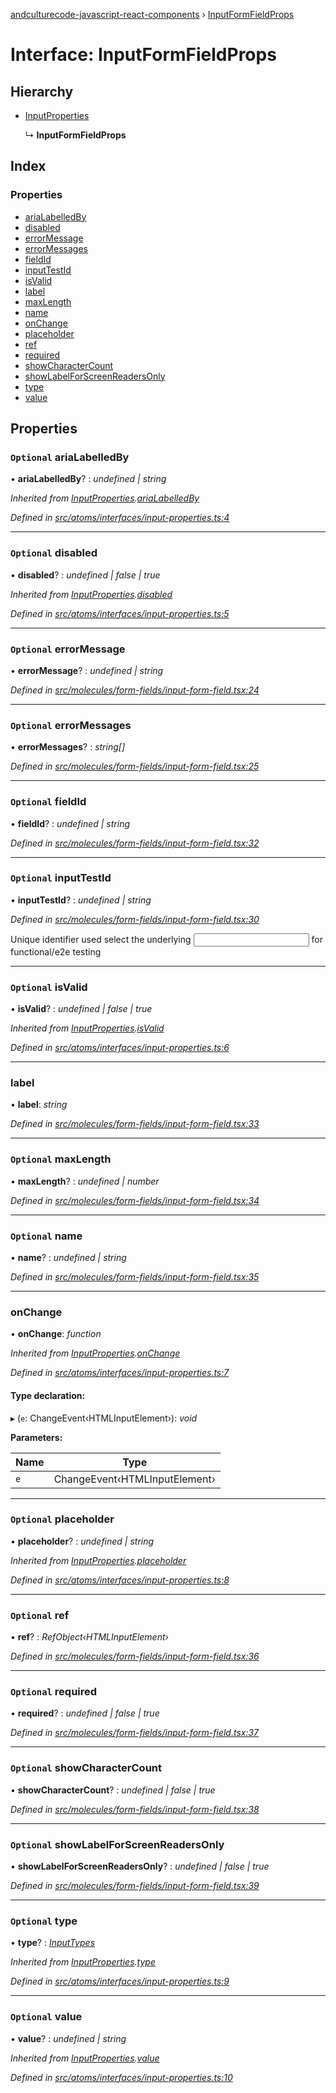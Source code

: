 [andculturecode-javascript-react-components](../README.md) › [InputFormFieldProps](inputformfieldprops.md)

# Interface: InputFormFieldProps

## Hierarchy

* [InputProperties](inputproperties.md)

  ↳ **InputFormFieldProps**

## Index

### Properties

* [ariaLabelledBy](inputformfieldprops.md#optional-arialabelledby)
* [disabled](inputformfieldprops.md#optional-disabled)
* [errorMessage](inputformfieldprops.md#optional-errormessage)
* [errorMessages](inputformfieldprops.md#optional-errormessages)
* [fieldId](inputformfieldprops.md#optional-fieldid)
* [inputTestId](inputformfieldprops.md#optional-inputtestid)
* [isValid](inputformfieldprops.md#optional-isvalid)
* [label](inputformfieldprops.md#label)
* [maxLength](inputformfieldprops.md#optional-maxlength)
* [name](inputformfieldprops.md#optional-name)
* [onChange](inputformfieldprops.md#onchange)
* [placeholder](inputformfieldprops.md#optional-placeholder)
* [ref](inputformfieldprops.md#optional-ref)
* [required](inputformfieldprops.md#optional-required)
* [showCharacterCount](inputformfieldprops.md#optional-showcharactercount)
* [showLabelForScreenReadersOnly](inputformfieldprops.md#optional-showlabelforscreenreadersonly)
* [type](inputformfieldprops.md#optional-type)
* [value](inputformfieldprops.md#optional-value)

## Properties

### `Optional` ariaLabelledBy

• **ariaLabelledBy**? : *undefined | string*

*Inherited from [InputProperties](inputproperties.md).[ariaLabelledBy](inputproperties.md#optional-arialabelledby)*

*Defined in [src/atoms/interfaces/input-properties.ts:4](https://github.com/AndcultureCode/AndcultureCode.JavaScript.React.Components/blob/85bf079/src/atoms/interfaces/input-properties.ts#L4)*

___

### `Optional` disabled

• **disabled**? : *undefined | false | true*

*Inherited from [InputProperties](inputproperties.md).[disabled](inputproperties.md#optional-disabled)*

*Defined in [src/atoms/interfaces/input-properties.ts:5](https://github.com/AndcultureCode/AndcultureCode.JavaScript.React.Components/blob/85bf079/src/atoms/interfaces/input-properties.ts#L5)*

___

### `Optional` errorMessage

• **errorMessage**? : *undefined | string*

*Defined in [src/molecules/form-fields/input-form-field.tsx:24](https://github.com/AndcultureCode/AndcultureCode.JavaScript.React.Components/blob/85bf079/src/molecules/form-fields/input-form-field.tsx#L24)*

___

### `Optional` errorMessages

• **errorMessages**? : *string[]*

*Defined in [src/molecules/form-fields/input-form-field.tsx:25](https://github.com/AndcultureCode/AndcultureCode.JavaScript.React.Components/blob/85bf079/src/molecules/form-fields/input-form-field.tsx#L25)*

___

### `Optional` fieldId

• **fieldId**? : *undefined | string*

*Defined in [src/molecules/form-fields/input-form-field.tsx:32](https://github.com/AndcultureCode/AndcultureCode.JavaScript.React.Components/blob/85bf079/src/molecules/form-fields/input-form-field.tsx#L32)*

___

### `Optional` inputTestId

• **inputTestId**? : *undefined | string*

*Defined in [src/molecules/form-fields/input-form-field.tsx:30](https://github.com/AndcultureCode/AndcultureCode.JavaScript.React.Components/blob/85bf079/src/molecules/form-fields/input-form-field.tsx#L30)*

Unique identifier used select the underlying <input> for functional/e2e testing

___

### `Optional` isValid

• **isValid**? : *undefined | false | true*

*Inherited from [InputProperties](inputproperties.md).[isValid](inputproperties.md#optional-isvalid)*

*Defined in [src/atoms/interfaces/input-properties.ts:6](https://github.com/AndcultureCode/AndcultureCode.JavaScript.React.Components/blob/85bf079/src/atoms/interfaces/input-properties.ts#L6)*

___

###  label

• **label**: *string*

*Defined in [src/molecules/form-fields/input-form-field.tsx:33](https://github.com/AndcultureCode/AndcultureCode.JavaScript.React.Components/blob/85bf079/src/molecules/form-fields/input-form-field.tsx#L33)*

___

### `Optional` maxLength

• **maxLength**? : *undefined | number*

*Defined in [src/molecules/form-fields/input-form-field.tsx:34](https://github.com/AndcultureCode/AndcultureCode.JavaScript.React.Components/blob/85bf079/src/molecules/form-fields/input-form-field.tsx#L34)*

___

### `Optional` name

• **name**? : *undefined | string*

*Defined in [src/molecules/form-fields/input-form-field.tsx:35](https://github.com/AndcultureCode/AndcultureCode.JavaScript.React.Components/blob/85bf079/src/molecules/form-fields/input-form-field.tsx#L35)*

___

###  onChange

• **onChange**: *function*

*Inherited from [InputProperties](inputproperties.md).[onChange](inputproperties.md#onchange)*

*Defined in [src/atoms/interfaces/input-properties.ts:7](https://github.com/AndcultureCode/AndcultureCode.JavaScript.React.Components/blob/85bf079/src/atoms/interfaces/input-properties.ts#L7)*

#### Type declaration:

▸ (`e`: ChangeEvent‹HTMLInputElement›): *void*

**Parameters:**

Name | Type |
------ | ------ |
`e` | ChangeEvent‹HTMLInputElement› |

___

### `Optional` placeholder

• **placeholder**? : *undefined | string*

*Inherited from [InputProperties](inputproperties.md).[placeholder](inputproperties.md#optional-placeholder)*

*Defined in [src/atoms/interfaces/input-properties.ts:8](https://github.com/AndcultureCode/AndcultureCode.JavaScript.React.Components/blob/85bf079/src/atoms/interfaces/input-properties.ts#L8)*

___

### `Optional` ref

• **ref**? : *RefObject‹HTMLInputElement›*

*Defined in [src/molecules/form-fields/input-form-field.tsx:36](https://github.com/AndcultureCode/AndcultureCode.JavaScript.React.Components/blob/85bf079/src/molecules/form-fields/input-form-field.tsx#L36)*

___

### `Optional` required

• **required**? : *undefined | false | true*

*Defined in [src/molecules/form-fields/input-form-field.tsx:37](https://github.com/AndcultureCode/AndcultureCode.JavaScript.React.Components/blob/85bf079/src/molecules/form-fields/input-form-field.tsx#L37)*

___

### `Optional` showCharacterCount

• **showCharacterCount**? : *undefined | false | true*

*Defined in [src/molecules/form-fields/input-form-field.tsx:38](https://github.com/AndcultureCode/AndcultureCode.JavaScript.React.Components/blob/85bf079/src/molecules/form-fields/input-form-field.tsx#L38)*

___

### `Optional` showLabelForScreenReadersOnly

• **showLabelForScreenReadersOnly**? : *undefined | false | true*

*Defined in [src/molecules/form-fields/input-form-field.tsx:39](https://github.com/AndcultureCode/AndcultureCode.JavaScript.React.Components/blob/85bf079/src/molecules/form-fields/input-form-field.tsx#L39)*

___

### `Optional` type

• **type**? : *[InputTypes](../enums/inputtypes.md)*

*Inherited from [InputProperties](inputproperties.md).[type](inputproperties.md#optional-type)*

*Defined in [src/atoms/interfaces/input-properties.ts:9](https://github.com/AndcultureCode/AndcultureCode.JavaScript.React.Components/blob/85bf079/src/atoms/interfaces/input-properties.ts#L9)*

___

### `Optional` value

• **value**? : *undefined | string*

*Inherited from [InputProperties](inputproperties.md).[value](inputproperties.md#optional-value)*

*Defined in [src/atoms/interfaces/input-properties.ts:10](https://github.com/AndcultureCode/AndcultureCode.JavaScript.React.Components/blob/85bf079/src/atoms/interfaces/input-properties.ts#L10)*
